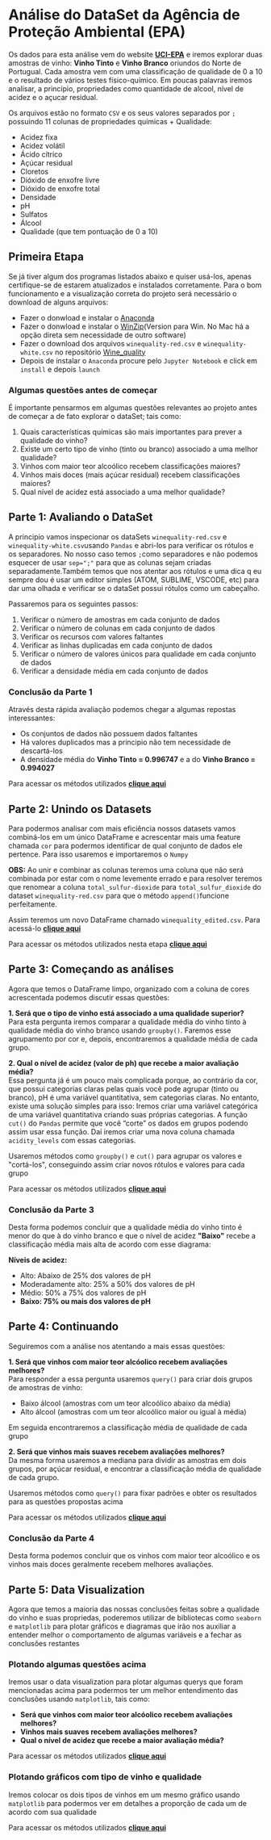 # Análise do DataSet da Agência de Proteção Ambiental (EPA)

<p>Os dados para esta análise vem do website <b><a href="https://www.epa.gov/compliance-and-fuel-economy-data/data-cars-used-testing-fuel-economy">UCI-EPA</a></b> e iremos explorar duas amostras de vinho: <b>Vinho Tinto</b> e <b>Vinho Branco</b> oriundos do Norte de Portugual. Cada amostra vem com uma classificação de qualidade de 0 a 10 e o resultado de vários testes físico-químico. Em poucas palavras iremos analisar, a princípio, propriedades como quantidade de alcool, nível de acidez e o açucar residual.</p>
<p>Os arquivos estão no formato <code>CSV</code> e os seus valores separados por <code>;</code> possuindo 11 colunas de propriedades químicas + Qualidade:</p>
<ul>
  <li>Acidez fixa</li>
  <li>Acidez volátil</li>
  <li>Ácido cítrico</li>
  <li>Açúcar residual</li>
  <li>Cloretos</li>
  <li>Dióxido de enxofre livre</li>
  <li>Dióxido de enxofre total</li>
  <li>Densidade</li>
  <li>pH</li>
  <li>Sulfatos</li>
  <li>Álcool</li>
  <li>Qualidade (que tem pontuação de 0 a 10)</li>
</ul>

## Primeira Etapa

Se já tiver algum dos programas listados abaixo e quiser usá-los, apenas certifique-se de estarem atualizados e instalados corretamente. Para o bom funcionamento e a visualização correta do projeto será necessário o download de alguns arquivos:
<ul>
  <li>Fazer o donwload e instalar o <a href="https://www.anaconda.com/">Anaconda</a></li>
  <li>Fazer o donwload e instalar o <a href="https://www.winzip.com/win/en/downwz.html">WinZip</a>(Version para Win. No Mac há a opção direta sem necessidade de outro software)</li>
  <li>Fazer o download dos arquivos <code>winequality-red.csv</code> e <code>winequality-white.csv</code> no repositório <a href="https://github.com/sergioseo/Wine_quality">Wine_quality</a></li>
  <li>Depois de instalar o <code>Anaconda</code> procure pelo <code>Jupyter Notebook</code> e click em <code>install</code> e depois <code>launch</code></li>
</ul>
  
### Algumas questões antes de começar

<p>É importante pensarmos em algumas questões relevantes ao projeto antes de começar a de fato explorar o dataSet; tais como:
  <ol>
    <li>Quais características químicas são mais importantes para prever a qualidade do vinho?</li>
    <li>Existe um certo tipo de vinho (tinto ou branco) associado a uma melhor qualidade?</li>
    <li>Vinhos com maior teor alcoólico recebem classificações maiores?</li>
    <li>Vinhos mais doces (mais açúcar residual) recebem classificações maiores?</li>
    <li>Qual nível de acidez está associado a uma melhor qualidade?</li>
  </ol>

## Parte 1: Avaliando o DataSet

<p>A principio vamos inspecionar os dataSets <code>winequality-red.csv</code> e <code>winequality-white.csv</code>usando  <code>Pandas</code> e abri-los para verificar os rótulos e os separadores. No nosso caso temos <code>;</code>como separadores e não podemos esquecer de usar <code>sep=";"</code> para que as colunas sejam criadas separadamente.Também temos que nos atentar aos rótulos e uma dica q eu sempre dou é usar um editor simples (ATOM, SUBLIME, VSCODE, etc) para dar uma olhada e verificar se o dataSet possui rótulos como um cabeçalho.
<p>Passaremos para os seguintes passos:</p>
<ol>
  <li>Verificar o número de amostras em cada conjunto de dados</li>
  <li>Verificar o número de colunas em cada conjunto de dados</li>
  <li>Verificar os recursos com valores faltantes</li>
  <li>Verificar as linhas duplicadas em cada conjunto de dados</li>
  <li>Verificar o número de valores únicos para qualidade em cada conjunto de dados</li>
  <li>Verificar a densidade média em cada conjunto de dados</li>
</ol>

### Conclusão da Parte 1

<p>Através desta rápida avaliação podemos chegar a algumas repostas interessantes:</p>
  <ul>
  <li>Os conjuntos de dados não possuem dados faltantes</li>
  <li>Há valores duplicados mas a principio não tem necessidade de descartá-los</li>
  <li>A densidade média do <b>Vinho Tinto = 0.996747</b> e a do <b>Vinho Branco = 0.994027</b></li>
  </ul>
<p>Para acessar os métodos utilizados <b><a href="https://github.com/sergioseo/Wine_quality/blob/master/avaliando_parte_1.ipynb">clique aqui</a></b>  
</p>

## Parte 2: Unindo os Datasets

<p>Para podermos analisar com mais eficiência nossos datasets vamos combiná-los em um único DataFrame e acrescentar mais uma feature chamada <code>cor</code> para podermos identificar de qual conjunto de dados ele pertence. Para isso usaremos e importaremos o <code>Numpy</code></p>
<p><b>OBS:</b> Ao unir e combinar as colunas teremos uma coluna que não será combinada por estar com o nome levemente errado e para resolver teremos que renomear a coluna <code>total_sulfur-dioxide</code> para <code>total_sulfur_dioxide</code> do dataset <code>winequality-red.csv</code> para que o método <code>append()</code>funcione perfeitamente.
<p>Assim teremos um novo DataFrame chamado <code>winequality_edited.csv</code>. Para acessá-lo <b><a href="https://github.com/sergioseo/Wine_quality/blob/master/winequality_edited.csv">clique aqui</a></b>
<p>Para acessar os métodos utilizados nesta etapa <b><a href="https://github.com/sergioseo/Wine_quality/blob/master/unindo_datasets_parte_2.ipynb">clique aqui</a></b>  
</p>

## Parte 3: Começando as análises

<p>Agora que temos o DataFrame limpo, organizado com a coluna de cores acrescentada podemos discutir essas questões:</p>
<p><b>1. Será que o tipo de vinho está associado a uma qualidade superior?</b></br>
  Para esta pergunta iremos comparar a qualidade média do vinho tinto à qualidade média do vinho branco usando <code>groupby()</code>. Faremos esse agrupamento por cor e, depois, encontraremos a qualidade média de cada grupo.</p>
<p><b>2. Qual o nível de acidez (valor de ph) que recebe a maior avaliação média?</b></br>
Essa pergunta já é um pouco mais complicada porque, ao contrário da cor, que possui categorias claras pelas quais você pode agrupar (tinto ou branco), pH é uma variável quantitativa, sem categorias claras. No entanto, existe uma solução simples para isso: Iremos criar uma variável categórica de uma variável quantitativa criando suas próprias categorias. A função <code>cut()</code> do <code>Pandas</code> permite que você “corte” os dados em grupos podendo assim usar essa função. Daí iremos criar uma nova coluna chamada <code>acidity_levels</code> com essas categorias.</p>
<p>Usaremos métodos como <code>groupby()</code> e <code>cut()</code> para agrupar os valores e "cortá-los", conseguindo assim criar novos rótulos e valores para cada grupo</p>
<p>Para acessar os métodos utilizados <b><a href="https://github.com/sergioseo/Wine_quality/blob/master/comecando_as_analises_parte_3.ipynb">clique aqui</a></b>  
</p>

### Conclusão da Parte 3

<p>Desta forma podemos concluir que a qualidade média do vinho tinto é menor do que à do vinho branco e que o nível de acidez <b>"Baixo"</b> recebe a classificação média mais alta de acordo com esse diagrama:</p>
<p><b>Níveis de acidez:</b></p>
  <ul>
    <li>Alto: Abaixo de 25% dos valores de pH</li>
    <li>Moderadamente alto: 25% a 50% dos valores de pH</li>
    <li>Médio: 50% a 75% dos valores de pH</li>
    <li><b>Baixo: 75% ou mais dos valores de pH</b></li>
  </ul>

## Parte 4: Continuando
<p>Seguiremos com a análise nos atentando a mais essas questões:</p>
<p><b>1. Será que vinhos com maior teor alcóolico recebem avaliações melhores?</b></br>
Para responder a essa pergunta usaremos <code>query()</code> para criar dois grupos de amostras de vinho:</p>
  <ul>
    <li>Baixo álcool (amostras com um teor alcoólico abaixo da média)</li>
    <li>Alto álcool (amostras com um teor alcoólico maior ou igual à média)</li>
  </ul>
<p>Em seguida encontraremos a classificação média de qualidade de cada grupo<p>
<p><b>2. Será que vinhos mais suaves recebem avaliações melhores?</b></br>
Da mesma forma usaremos a mediana para dividir as amostras em dois grupos, por açúcar residual, e encontrar a classificação média de qualidade de cada grupo.</p>
<p>Usaremos métodos como <code>query()</code> para fixar padrões e obter os resultados para as questões propostas acima</p>
<p>Para acessar os métodos utilizados <b><a href="https://github.com/sergioseo/Wine_quality/blob/master/continuando_parte_4.ipynb">clique aqui</a></b></p>

### Conclusão da Parte 4
<p>Desta forma podemos concluir que os vinhos com maior teor alcoólico e os vinhos mais doces geralmente recebem melhores avaliações.</p>

## Parte 5: Data Visualization
<p>Agora que temos a maioria das nossas conclusões feitas sobre a qualidade do vinho e suas propriedas, poderemos utilizar de bibliotecas como <code>seaborn</code> e <code>matplotlib</code> para plotar gráficos e diagramas que irão nos auxiliar a entender melhor o comportamento de algumas variáveis e a fechar as conclusões restantes</p>

### Plotando algumas questões acima
<p>Iremos usar o data visualization para plotar algumas querys que foram mencionadas acima para podermos ter um melhor entendimento das conclusões usando <code>matplotlib</code>, tais como:</br>
<ul>
  <li><b>Será que vinhos com maior teor alcóolico recebem avaliações melhores?</b></li>
  <li><b>Vinhos mais suaves recebem avaliações melhores?</b></li>
  <li><b>Qual o nível de acidez que recebe a maior avaliação média?</b></li>
</ul>
<p>Para acessar os métodos utilizados <b><a href="https://github.com/sergioseo/Wine_quality/blob/master/visualizacoes_vinhos.ipynb">clique aqui</a></b></p>

### Plotando gráficos com tipo de vinho e qualidade
<p>Iremos colocar os dois tipos de vinhos em um mesmo gráfico usando <code>matplotlib</code> para podermos ver em detalhes a proporção de cada um de acordo com sua qualidade</p>
<p>Para acessar os métodos utilizados <b><a href="https://github.com/sergioseo/Wine_quality/blob/master/plotando_tipo_qualidade.ipynb">clique aqui</a></b></p>
